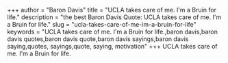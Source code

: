 +++
author = "Baron Davis"
title = "UCLA takes care of me. I'm a Bruin for life."
description = "the best Baron Davis Quote: UCLA takes care of me. I'm a Bruin for life."
slug = "ucla-takes-care-of-me-im-a-bruin-for-life"
keywords = "UCLA takes care of me. I'm a Bruin for life.,baron davis,baron davis quotes,baron davis quote,baron davis sayings,baron davis saying,quotes, sayings,quote, saying, motivation"
+++
UCLA takes care of me. I'm a Bruin for life.
